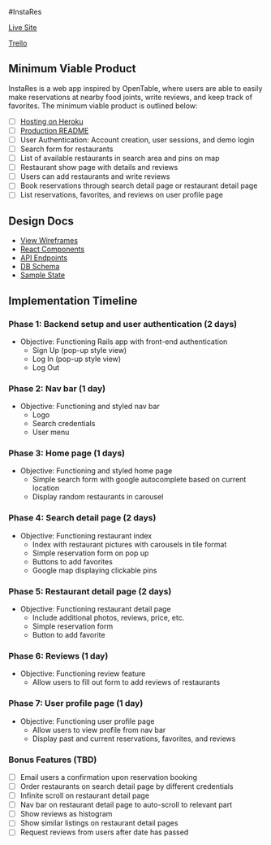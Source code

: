 #InstaRes

[live]: https://www.heroku.com/

[Live Site][live]

[Trello](https://trello.com/)

## Minimum Viable Product

InstaRes is a web app inspired by OpenTable, where users are able to easily make reservations at nearby food joints, write reviews, and keep track of favorites. The minimum viable product is outlined below:

- [ ] [Hosting on Heroku][live]
- [ ] [Production README](../README.md)
- [ ] User Authentication: Account creation, user sessions, and demo login
- [ ] Search form for restaurants
- [ ] List of available restaurants in search area and pins on map
- [ ] Restaurant show page with details and reviews
- [ ] Users can add restaurants and write reviews
- [ ] Book reservations through search detail page or restaurant detail page
- [ ] List reservations, favorites, and reviews on user profile page

## Design Docs
* [View Wireframes](./wireframes)
* [React Components](./component-hierarchy.md)
* [API Endpoints](./api-endpoints.md)
* [DB Schema](./schema.md)
* [Sample State](./sample-state.md)

## Implementation Timeline

### Phase 1: Backend setup and user authentication (2 days)

* Objective: Functioning Rails app with front-end authentication
  - Sign Up (pop-up style view)
  - Log In (pop-up style view)
  - Log Out

### Phase 2: Nav bar (1 day)

* Objective: Functioning and styled nav bar
  - Logo
  - Search credentials
  - User menu

### Phase 3: Home page (1 days)

* Objective: Functioning and styled home page
  - Simple search form with google autocomplete based on current location
  - Display random restaurants in carousel

### Phase 4: Search detail page (2 days)

* Objective: Functioning restaurant index
  - Index with restaurant pictures with carousels in tile format
  - Simple reservation form on pop up
  - Buttons to add favorites
  - Google map displaying clickable pins

### Phase 5: Restaurant detail page (2 days)

* Objective: Functioning restaurant detail page
  - Include additional photos, reviews, price, etc.
  - Simple reservation form
  - Button to add favorite

### Phase 6: Reviews (1 day)

* Objective: Functioning review feature
  - Allow users to fill out form to add reviews of restaurants

### Phase 7: User profile page (1 day)

* Objective: Functioning user profile page
  - Allow users to view profile from nav bar
  - Display past and current reservations, favorites, and reviews

### Bonus Features (TBD)

- [ ] Email users a confirmation upon reservation booking
- [ ] Order restaurants on search detail page by different credentials
- [ ] Infinite scroll on restaurant detail page
- [ ] Nav bar on restaurant detail page to auto-scroll to relevant part
- [ ] Show reviews as histogram
- [ ] Show similar listings on restaurant detail pages
- [ ] Request reviews from users after date has passed
